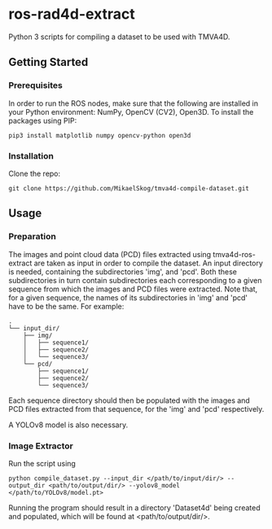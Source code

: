 # ros-rad4d-extract
Python 3 scripts for compiling a dataset to be used with TMVA4D.

## Getting Started
### Prerequisites
In order to run the ROS nodes, make sure that the following are installed in your Python environment: NumPy, OpenCV (CV2), Open3D. To install the packages using PIP:
```
pip3 install matplotlib numpy opencv-python open3d
```

### Installation
Clone the repo:
```
git clone https://github.com/MikaelSkog/tmva4d-compile-dataset.git
```

## Usage
### Preparation
The images and point cloud data (PCD) files extracted using tmva4d-ros-extract are taken as input in order to compile the dataset. An input directory is needed,
containing the subdirectories 'img', and 'pcd'. Both these subdirectories in turn contain subdirectories each corresponding to a given sequence from which the images
and PCD files were extracted. Note that, for a given sequence, the names of its subdirectories in 'img' and 'pcd' have to be the same. For example:
```
.
└── input_dir/
    ├── img/
    │   ├── sequence1/
    │   ├── sequence2/
    │   └── sequence3/
    └── pcd/
        ├── sequence1/
        ├── sequence2/
        └── sequence3/
```
Each sequence directory should then be populated with the images and PCD files extracted from that sequence, for the 'img' and 'pcd' respectively.

A YOLOv8 model is also necessary.

### Image Extractor
Run the script using
```
python compile_dataset.py --input_dir </path/to/input/dir/> --output_dir <path/to/output/dir/> --yolov8_model </path/to/YOLOv8/model.pt>
```
Running the program should result in a directory 'Dataset4d' being created and populated, which will be found at <path/to/output/dir/>.
